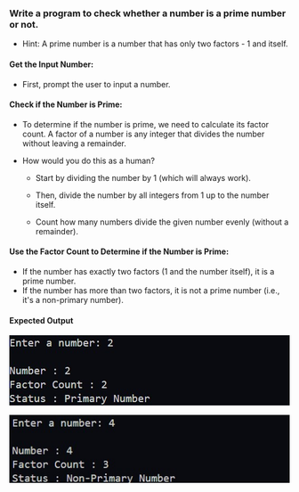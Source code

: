 ### Write a program to check whether a number is a prime number or not.

- Hint: A prime number is a number that has only two factors - 1 and itself.


#### Get the Input Number:

- First, prompt the user to input a number.

#### Check if the Number is Prime:

- To determine if the number is prime, we need to calculate its factor count. A factor of a number is any integer that divides the number without leaving a remainder.

- How would you do this as a human?
  - Start by dividing the number by 1 (which will always work).

  - Then, divide the number by all integers from 1 up to the number itself.
      
  - Count how many numbers divide the given number evenly (without a remainder).
     
#### Use the Factor Count to Determine if the Number is Prime:

  - If the number has exactly two factors (1 and the number itself), it is a prime number.
  - If the number has more than two factors, it is not a prime number (i.e., it's a non-primary number).


#### Expected Output

![](assets\1.jpg)

![](assets\2.jpg)